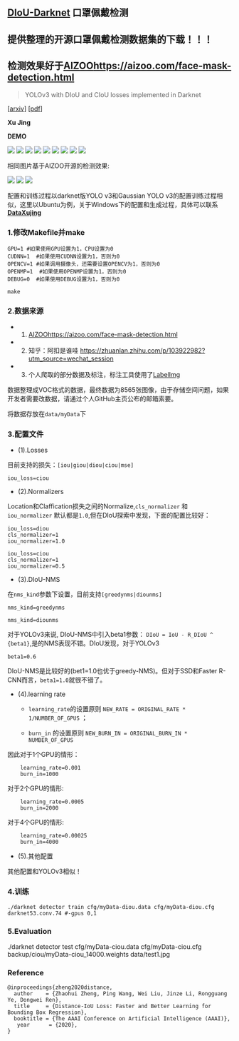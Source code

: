 ## [DIoU-Darknet](https://github.com/Zzh-tju/DIoU-darknet) 口罩佩戴检测

## 提供整理的开源口罩佩戴检测数据集的下载！！！

## 检测效果**好于**[AIZOO](https://aizoo.com/face-mask-detection.html)<https://aizoo.com/face-mask-detection.html>

> YOLOv3 with DIoU and CIoU losses implemented in Darknet

[[arxiv](https://arxiv.org/abs/1911.08287)] [[pdf](https://arxiv.org/pdf/1911.08287.pdf)]

**Xu Jing**

**DEMO**

![](test_res/predictions.jpg)
![](test_res/predictions3.jpg)
![](test_res/predictions4.jpg)
![](test_res/predictions5.jpg)
![](test_res/predictions6.jpg)
![](test_res/predictions7.jpg)
![](test_res/predictions8.jpg)
![](test_res/predictions9.jpg)
![](test_res/predictions10.jpg)

相同图片基于AIZOO开源的检测效果:

![](test_res/AIZoo1.jpg)
![](test_res/AIZ002.jpg)
![](test_res/AIZoo3.jpg)



配置和训练过程以darknet版YOLO v3和Gaussian YOLO v3的配置训练过程相似，这里以Ubuntu为例，关于Windows下的配置和生成过程，具体可以联系[**DataXujing**](https://github.com/DataXujing)

### 1.修改Makefile并make

```shell
GPU=1 #如果使用GPU设置为1，CPU设置为0
CUDNN=1  #如果使用CUDNN设置为1，否则为0
OPENCV=1 #如果调用摄像头，还需要设置OPENCV为1，否则为0
OPENMP=1  #如果使用OPENMP设置为1，否则为0
DEBUG=0  #如果使用DEBUG设置为1，否则为0
```

```shell
make
```


### 2.数据来源

+ 1. [AIZOO](https://aizoo.com/face-mask-detection.html)<https://aizoo.com/face-mask-detection.html>

+ 2. 知乎：阿扣是谁哇 <https://zhuanlan.zhihu.com/p/103922982?utm_source=wechat_session>

+ 3. 个人爬取的部分数据及标注，标注工具使用了[LabelImg](https://github.com/tzutalin/labelImg)

数据整理成VOC格式的数据，最终数据为8565张图像，由于存储空间问题，如果开发者需要改数据，请通过个人GitHub主页公布的邮箱索要。

将数据存放在`data/myData`下

### 3.配置文件

+ (1).Losses

目前支持的损失：`[iou|giou|diou|ciou|mse]`

```
iou_loss=ciou
```
+ (2).Normalizers

Location和Claffication损失之间的Normalize,`cls_normalizer` 和`iou_normalizer` 默认都是`1.0`,但在DIoU探索中发现，下面的配置比较好：

```
iou_loss=diou
cls_normalizer=1
iou_normalizer=1.0
```
```
iou_loss=ciou
cls_normalizer=1
iou_normalizer=0.5
```

+ (3).DIoU-NMS


在`nms_kind`参数下设置，目前支持`[greedynms|diounms]`

```
nms_kind=greedynms
```
```
nms_kind=diounms
```

对于YOLOv3来说, DIoU-NMS中引入beta1参数： `DIoU = IoU - R_DIoU ^ {beta1}`,是的NMS表现不错。DIoU发现，对于YOLOv3

```
beta1=0.6
```

DIoU-NMS是比较好的(bet1=1.0也优于greedy-NMS)。但对于SSD和Faster R-CNN而言，`beta1=1.0`就很不错了。


+ (4).learning rate

    - `learning_rate`的设置原则 `NEW_RATE = ORIGINAL_RATE * 1/NUMBER_OF_GPUS` ；  

    - `burn_in` 的设置原则 `NEW_BURN_IN = ORIGINAL_BURN_IN * NUMBER_OF_GPUS`

因此对于1个GPU的情形：

```
    learning_rate=0.001
    burn_in=1000
```

对于2个GPU的情形:

```
    learning_rate=0.0005
    burn_in=2000
```

对于4个GPU的情形:

```
    learning_rate=0.00025
    burn_in=4000
```

+ (5).其他配置

其他配置和YOLOv3相似！


### 4.训练

```
./darknet detector train cfg/myData-diou.data cfg/myData-diou.cfg darknet53.conv.74 #-gpus 0,1
```

### 5.Evaluation


./darknet detector test  cfg/myData-ciou.data cfg/myData-ciou.cfg backup/ciou/myData-ciou_14000.weights data/test1.jpg


### Reference

```
@inproceedings{zheng2020distance,
  author    = {Zhaohui Zheng, Ping Wang, Wei Liu, Jinze Li, Rongguang Ye, Dongwei Ren},
  title     = {Distance-IoU Loss: Faster and Better Learning for Bounding Box Regression},
  booktitle = {The AAAI Conference on Artificial Intelligence (AAAI)},
   year      = {2020},
}
```
